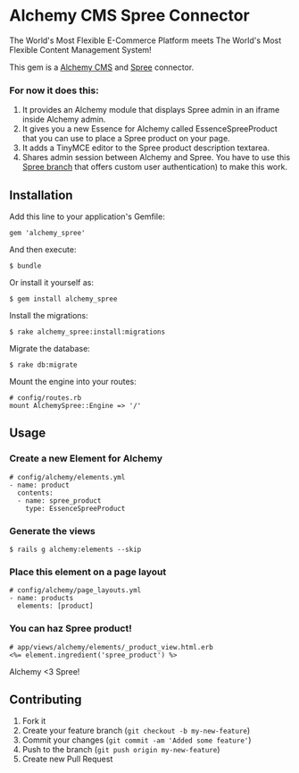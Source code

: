 # Alchemy CMS Spree Connector

The World's Most Flexible E-Commerce Platform meets The World's Most Flexible Content Management System!

This gem is a [Alchemy CMS](https://github.com/magiclabs/alchemy_cms) and [Spree](https://github.com/spree/spree) connector.

### For now it does this:

1. It provides an Alchemy module that displays Spree admin in an iframe inside Alchemy admin.
2. It gives you a new Essence for Alchemy called EssenceSpreeProduct that you can use to place a Spree product on your page.
3. It adds a TinyMCE editor to the Spree product description textarea.
4. Shares admin session between Alchemy and Spree. You have to use this [Spree branch](/spree/spree/tree/auth-take-two) that offers custom user authentication) to make this work.

## Installation

Add this line to your application's Gemfile:

    gem 'alchemy_spree'

And then execute:

    $ bundle

Or install it yourself as:

    $ gem install alchemy_spree
    
Install the migrations:

    $ rake alchemy_spree:install:migrations
    
Migrate the database:

    $ rake db:migrate

Mount the engine into your routes:

    # config/routes.rb
	mount AlchemySpree::Engine => '/'

## Usage

### Create a new Element for Alchemy

	# config/alchemy/elements.yml
	- name: product
	  contents:
	  - name: spree_product
	    type: EssenceSpreeProduct

### Generate the views

	$ rails g alchemy:elements --skip

### Place this element on a page layout

	# config/alchemy/page_layouts.yml
	- name: products
	  elements: [product]

### You can haz Spree product!

	# app/views/alchemy/elements/_product_view.html.erb
	<%= element.ingredient('spree_product') %>

Alchemy <3 Spree!

## Contributing

1. Fork it
2. Create your feature branch (`git checkout -b my-new-feature`)
3. Commit your changes (`git commit -am 'Added some feature'`)
4. Push to the branch (`git push origin my-new-feature`)
5. Create new Pull Request
